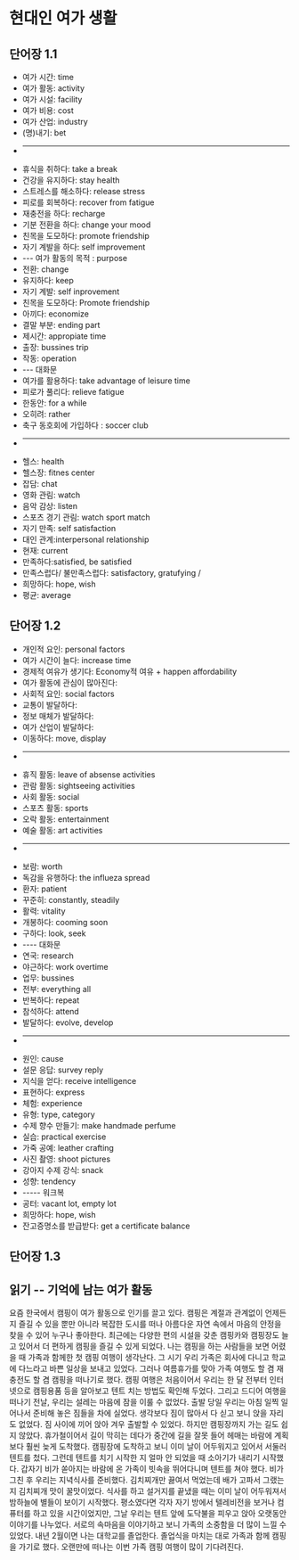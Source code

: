 # 현대인 여가 생활

<!-- 1.1 여가 생활의 목적 -->
## 단어장 1.1
* 여가 시간: time
* 여가 활동: activity
* 여가 시설: facility
* 여가 비용: cost
* 여가 산업: industry
* (명)내기: bet
* ---
* 휴식을 취하다: take a break
* 건강을 유지하다: stay health
* 스트레스를 해소하다: release stress
* 피로를 회복하다: recover from fatigue
* 재충전을 하다: recharge
* 기분 전환을 하다: change your mood
* 친목을 도모하다: promote friendship
* 자기 계발을 하다: self improvement
* --- 여가 활동의 목적 : purpose
* 전환: change
* 유지하다: keep
* 자기 계발: self inprovement
* 친목을 도모하다: Promote friendship
* 아끼다: economize
* 결말 부분: ending part
* 제시간: appropiate time
* 출장: bussines trip
* 작동:  operation
* --- 대화문
* 여가를 활용하다: take advantage of leisure time
* 피로가 풀리다: relieve fatigue
* 한동안: for a while
* 오히려: rather
* 축구 동호회에 가입하다 : soccer club
* ---
* 헬스: health
* 헬스장: fitnes center
* 잡담: chat
* 영화 관림: watch
* 음악 감상: listen
* 스포츠 경기 관림: watch sport match
* 자기 만족: self satisfaction
* 대인 관계:interpersonal relationship
* 현재: current
* 만족하다:satisfied, be satisfied
* 만족스럽다/ 불만족스럽다: satisfactory, gratufying /
* 희망하다: hope, wish
* 평균: average

<!-- 1.2 여가 생활의 유형 -->
## 단어장 1.2
* 개인적 요인: personal factors
* 여가 시간이 늘다: increase time
* 경제적 여유가 생기다: Economy적 여유 + happen affordability
* 여가 활동에 관심이 많아진다:
* 사회적 요인: social factors
* 교통이 발달하다: 
* 정보 매체가 발달하다: 
* 여가 산업이 발달하다:
* 이동하다: move, display
* -----
* 휴직 활동: leave of absense activities
* 관람 활동: sightseeing activities
* 사회 활동: social
* 스포츠 활동: sports
* 오락 활동: entertainment
* 예술 활동: art activities
* ----
* 보람: worth
* 독감을 유행하다: the influeza spread
* 환자: patient
* 꾸준히: constantly, steadily
* 활력: vitality
* 개봉하다: cooming soon
* 구하다: look, seek
* ---- 대화문 
* 연국: research
* 야근하다: work overtime
* 업무: bussines
* 전부: everything all
* 반복하다: repeat 
* 참석하다: attend
* 발달하다: evolve, develop
* ---
* 원인: cause
* 설문 응답: survey reply
* 지식을 얻다: receive intelligence
* 표현하다: express
* 체험: experience
* 유형: type, category
* 수제 향수 만들기: make handmade perfume
* 실습: practical exercise
* 가죽 공예: leather crafting
* 사진 촬영: shoot pictures
* 강아지 수제 강식: snack
* 성향: tendency
* ----- 워크복
* 공터: vacant lot, empty lot
* 희망하다: hope, wish 
* 잔고증명소를 받급받다: get a certificate balance
<!-- 1.3 현인의 여가 새활 - 활동 -->
## 단어장 1.3

## 읽기 -- 기억에 남는 여가 활동
요즘 한국에서 캠핑이 여가 활동으로 인기를 끌고 있다. 캠핑은 계절과 관계없이 언제든지 즐길 수 있을 뿐만 아니라 복잡한 도시를 떠나 아름다운 자연 속에서 마음의 안정을 찾을 수 있어 누구나 좋아한다. 최근에는 다양한 편의 시설을 갖춘 캠핑카와 캠핑장도 늘고 있어서 더 편하게 캠핑을 즐길 수 있게 되었다.
나는 캠핑을 하는 사람들을 보면 어렸을 때 가족과 함께한 첫 캠핑 여행이 생각난다. 그 시기 우리 가족은 회사에 다니고 학교에 다느라고 바쁜 일상을 보내고 있었다. 그러나 여름휴가를 맞아 가족 여행도 할 겸 재충전도 할 겸 캠핑을 떠나기로 했다. 캠핑 여행은 처음이어서 우리는 한 달 전부터 인터넷으로 캠핑용품 등을 알아보고 텐트 치는 방법도 확인해 두었다. 그리고 드디어 여행을 떠나기 전날, 우리는 설레는 마음에 잠을 이룰 수 없었다.
출발 당일 우리는 아침 일찍 일어나서 준비해 놓은 짐들을 차에 실었다. 생각보다 짐이 많아서 다 싣고 보니 앉을 자리도 없었다. 짐 사이에 끼어 앉아 겨우 출발할 수 있었다. 하지만 캠핑장까지 가는 길도 쉽지 않았다. 휴가철이어서 길이 막히는 데다가 중간에 길을 잘못 들어 헤매는 바람에 계획보다 훨씬 늦게 도착했다. 캠핑장에 도착하고 보니 이미 날이 어두워지고 있어서 서둘러 텐트를 첬다. 그런데 텐트를 치기 시작한 지 얼마 안 되었을 때 소아기가 내리기 시작했다. 갑자기 비가 쏟아지는 바람에 온 가족이 빗속을 뛰어다니며 텐트를 쳐야 했다.
비가 그친 후 우리는 지녁식사를 준비했다. 김치찌개만 끓여서 먹었는데 배가 고파서 그랬는지 김치찌개 맛이 꿀맛이었다. 식사를 하고 설거지를 끝냈을 때는 이미 날이 어두워져서 밤하늘에 별들이 보이기 시작했다. 평소였다면 각자 자기 방에서 텔레비전을 보거나 컴퓨터를 하고 있을 시간이었지만, 그날 우리는 텐트 앞에 도닥불을 피우고 앉아 오랫동안 이야기를 나누었다. 서로의 속마음을 이야기하고 보니 가족의 소중함을 더 많이 느낄 수 있었다.
내년 2월이면 나는 대학교를 졸업한다. 졸업식을 마치는 대로 가족과 함께 캠핑을 가기로 했다. 오랜만에 떠나는 이번 가족 캠핑 여행이 많이 기다려진다.
